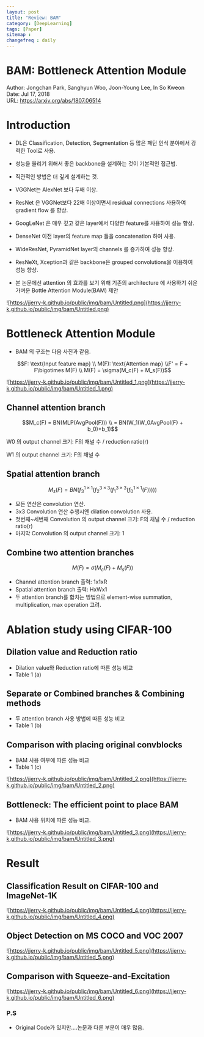 ```yaml
---
layout: post
title: "Review: BAM"
category: [DeepLearning]
tags: [Paper]
sitemap :
changefreq : daily
---
```


# BAM: Bottleneck Attention Module

Author: Jongchan Park, Sanghyun Woo, Joon-Young Lee, In So Kweon  
Date: Jul 17, 2018  
URL: https://arxiv.org/abs/1807.06514

# Introduction

- DL은 Classification, Detection, Segmentation 등 많은 패턴 인식 분야에서 강력한 Tool로 사용.

- 성능을 올리기 위해서 좋은 backbone을 설계하는 것이 기본적인 접근법.

- 직관적인 방법은 더 깊게 설계하는 것.

- VGGNet는 AlexNet 보다 두배 이상.

- ResNet 은 VGGNet보다 22배 이상이면서 residual connections 사용하여 gradient flow 를 향상.

- GoogLeNet 은 매우 깊고 같은 layer에서 다양한 feature를 사용하여 성능 향상.

- DenseNet 이전 layer의 feature map 들을 concatenation 하여 사용.

- WideResNet, PyramidNet layer의 channels 를 증가하여 성능 향상.

- ResNeXt, Xception과 같은 backbone은 grouped convolutions을 이용하여 성능 향상.

- 본 논문에선 attention 의 효과를 보기 위해 기존의 architecture 에 사용하기 쉬운 가벼운 Bottle Attention Module(BAM) 제안

![https://jjerry-k.github.io/public/img/bam/Untitled.png](https://jjerry-k.github.io/public/img/bam/Untitled.png)

# Bottleneck Attention Module

- BAM 의 구조는 다음 사진과 같음.

$$F: \text{Input feature map} \\ M(F): \text{Attention map} \\F' = F + F\bigotimes M(F) \\ M(F) = \sigma(M_c(F) + M_s(F))$$

![https://jjerry-k.github.io/public/img/bam/Untitled_1.png](https://jjerry-k.github.io/public/img/bam/Untitled_1.png)

## Channel attention branch

$$M_c(F) = BN(MLP(AvgPool(F))) \\ = BN(W_1(W_0AvgPool(F) + b_0)+b_1)$$

W0 의 output channel 크기: F의 채널 수 / reduction ratio(r)

W1 의 output channel 크기: F의 채널 수

## Spatial attention branch

$$M_s(F)=BN(f_3^{1\times1}(f_2^{3\times3}(f_1^{3\times3}(f_0^{1\times1}(F)))))$$

- 모든 연산은 convolution 연산.
- 3x3 Convolution 연산 수행시엔 dilation convolution 사용.
- 첫번째~세번째 Convolution 의 output channel 크기: F의 채널 수 / reduction ratio(r)
- 마지막 Convolution 의 output channel 크기: 1

## Combine two attention branches

$$M(F) = \sigma(M_c(F) + M_s(F))$$

- Channel attention branch 출력: 1x1xR
- Spatial attention branch 출력: HxWx1
- 두 attention branch를 합치는 방법으로 element-wise summation, multiplication, max operation 고려.

# Ablation study using CIFAR-100

## Dilation value and Reduction ratio

- Dilation value와 Reduction ratio에 따른 성능 비교
- Table 1 (a)

## Separate or Combined branches & Combining methods

- 두 attention branch 사용 방법에 따른 성능 비교
- Table 1 (b)

## Comparison with placing original convblocks

- BAM 사용 여부에 따른 성능 비교
- Table 1 (c)

![https://jjerry-k.github.io/public/img/bam/Untitled_2.png](https://jjerry-k.github.io/public/img/bam/Untitled_2.png)

## Bottleneck: The efficient point to place BAM

- BAM 사용 위치에 따른 성능 비교.

![https://jjerry-k.github.io/public/img/bam/Untitled_3.png](https://jjerry-k.github.io/public/img/bam/Untitled_3.png)

# Result

## Classification Result on CIFAR-100 and ImageNet-1K

![https://jjerry-k.github.io/public/img/bam/Untitled_4.png](https://jjerry-k.github.io/public/img/bam/Untitled_4.png)

## Object Detection on MS COCO and VOC 2007

![https://jjerry-k.github.io/public/img/bam/Untitled_5.png](https://jjerry-k.github.io/public/img/bam/Untitled_5.png)

## Comparison with Squeeze-and-Excitation

![https://jjerry-k.github.io/public/img/bam/Untitled_6.png](https://jjerry-k.github.io/public/img/bam/Untitled_6.png)

### P.S

- Original Code가 있지만....논문과 다른 부분이 매우 많음.
